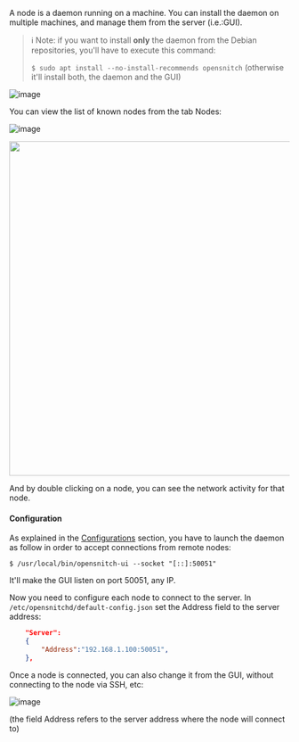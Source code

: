 A node is a daemon running on a machine. You can install the daemon on multiple machines, and manage them from the server (i.e.:GUI).

> ℹ️ Note: if you want to install **only** the daemon from the Debian repositories, you'll have to execute this command: 
> 
> `$ sudo apt install --no-install-recommends opensnitch` (otherwise it'll install both, the daemon and the GUI)

![image](https://user-images.githubusercontent.com/2742953/197076010-2502855a-cdae-4f03-90bc-7a715efbbf64.png)

You can view the list of known nodes from the tab Nodes:

![image](https://user-images.githubusercontent.com/2742953/82752021-9d328380-9dbb-11ea-913e-80f7b551a6c7.png)

<img width="600" src="https://user-images.githubusercontent.com/2742953/218576821-67fa3524-520a-4f5f-9656-3185a758022b.png">


And by double clicking on a node, you can see the network activity for that node.

#### Configuration

As explained in the [Configurations](https://github.com/evilsocket/opensnitch/wiki/Configurations#gui) section, you have to launch the daemon as follow in order to accept connections from remote nodes:

`$ /usr/local/bin/opensnitch-ui --socket "[::]:50051"`

It'll make the GUI listen on port 50051, any IP.

Now you need to configure each node to connect to the server. In `/etc/opensnitchd/default-config.json` set the Address field to the server address:

```json
    "Server":
    {
        "Address":"192.168.1.100:50051",
    },
```

Once a node is connected, you can also change it from the GUI, without connecting to the node via SSH, etc:

![image](https://user-images.githubusercontent.com/2742953/196782343-bbc28fea-f9a1-4842-a285-e557c6ac5b27.png)

(the field Address refers to the server address where the node will connect to)
